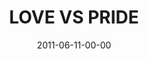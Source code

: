 ---
layout: message
category: message
series: "The Guide"
title: "LOVE VS PRIDE"
date: 2011-06-11-00-00
message_id: 677
audio: "http://s3.amazonaws.com/crossroads-media/messages/audio/theguide04.mp3"
audio-duration: "40:38"
program: "http://s3.amazonaws.com/crossroads-media/documents/06_11-12_11Program.pdf"
description: "Brian Tome talks about what it looks like to follow the Guide out of places of pride and into love."
video: "http://s3.amazonaws.com/crossroads-media/messages/video/theguide04.mp4"
video-duration: "40:43"
video-image: "http://s3.amazonaws.com/crossroads-media/images/theguide04_still.jpg"
explicit: false
---